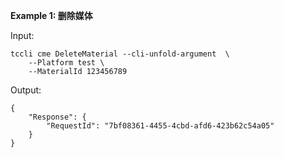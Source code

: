 **Example 1: 删除媒体**



Input: 

```
tccli cme DeleteMaterial --cli-unfold-argument  \
    --Platform test \
    --MaterialId 123456789
```

Output: 
```
{
    "Response": {
        "RequestId": "7bf08361-4455-4cbd-afd6-423b62c54a05"
    }
}
```

